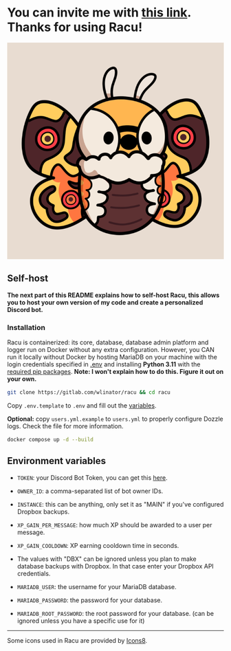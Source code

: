 # You can invite me with [this link](https://discord.com/oauth2/authorize?client_id=1038050427272429588&permissions=8&scope=bot). Thanks for using Racu!

![Racu art](art/racu_logo.png)

## Self-host

**The next part of this README explains how to self-host Racu, this allows you to host your own version of my code and
create a personalized Discord bot.**

### Installation

Racu is containerized: its core, database, database admin platform and logger run on Docker without any extra
configuration.
However, you CAN run it locally without Docker by hosting MariaDB on your machine with the login credentials specified
in [.env](.env.template) and installing **Python 3.11** with the [required pip packages](requirements.txt). **Note: I
won't explain how to do this. Figure it out on your own.**

```sh
git clone https://gitlab.com/wlinator/racu && cd racu
```

Copy `.env.template` to `.env` and fill out the [variables](#environment-variables).

**Optional:** copy `users.yml.example` to `users.yml` to properly configure Dozzle logs. Check the file for more
information.

```sh
docker compose up -d --build
```

## Environment variables

- `TOKEN`: your Discord Bot Token, you can get this [here](https://discord.com/developers/applications).
- `OWNER_ID`: a comma-separated list of bot owner IDs.
- `INSTANCE`: this can be anything, only set it as "MAIN" if you've configured Dropbox backups.

- `XP_GAIN_PER_MESSAGE`: how much XP should be awarded to a user per message.
- `XP_GAIN_COOLDOWN`: XP earning cooldown time in seconds.

- The values with "DBX" can be ignored unless you plan to make database backups with Dropbox. In that case enter your
  Dropbox API credentials.

- `MARIADB_USER`: the username for your MariaDB database.
- `MARIADB_PASSWORD`: the password for your database.
- `MARIADB_ROOT_PASSWORD`: the root password for your database. (can be ignored unless you have a specific use for it)

---

Some icons used in Racu are provided by [Icons8](https://icons8.com/).
